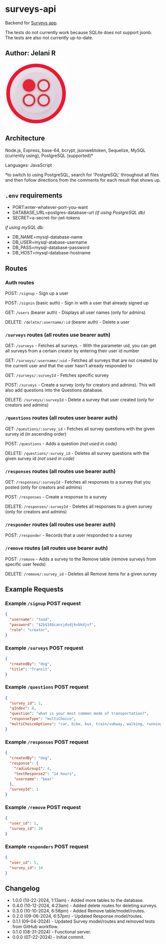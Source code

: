 # surveys-api

Backend for [Surveys app](https://github.com/Jchips/surveys).

The tests do not currently work because SQLite does not support jsonb. The tests are also not currently up-to-date.

## Author: Jelani R

<img src='./src/assets/icon.png' alt='Surveys app icon' width='200'/>

## Architecture

Node.js, Express, base-64, bcrypt, jsonwebtoken, Sequelize, MySQL (currently using), PostgreSQL (supported)*

Languages: JavaScript

*to switch to using PostgreSQL, search for 'PostgreSQL' throughout all files and then follow directions from the comments for each result that shows up.

## `.env` requirements

- PORT:enter-whatever-port-you-want
- DATABASE_URL=postgres-database-url *(if using PostgreSQL db)*
- SECRET=a-secret-for-jwt-tokens

*if using mySQL db:*
- DB_NAME=mysql-database-name
- DB_USER=mysql-atabase-username
- DB_PASS=mysql-database-password
- DB_HOST=mysql-database-hostname

## Routes

### Auth routes

POST: `/signup` - Sign up a user

POST: `/signin` (basic auth) - Sign in with a user that already signed up

GET: `/users` (bearer auth) - Displays all user names (only for admins)

DELETE: `/delete/:username/:id` (bearer auth) - Delete a user

### `/surveys` routes (all routes use bearer auth)

GET: `/surveys` - Fetches all surveys. - With the parameter uid, you can get all surveys from a certain creator by entering their user id number

GET:  `/surveys/:username/:uid` - Fetches all surveys that are not created by the current user and that the user hasn't already responded to

GET: `/surveys/:surveyId` - Fetches specific survey

POST: `/surveys` - Create a survey (only for creators and admins). This will also add questions into the Questions database.

DELETE: `/surveys/:surveyId` - Delete a survey that user created (only for creators and admins)

### `/questions` routes (all routes user bearer auth)

GET: `/questions/:survey_id` - Fetches all survey questions with the given survey id (in ascending order)

POST: `/questions` - Adds a question *(not used in code)*

DELETE: `/questions/:survey_id` - Deletes all survey questions with the given survey id *(not used in code)*

### `/responses` routes (all routes use bearer auth)

GET: `/responses/:surveyId` - Fetches all responses to a survey that you posted (only for creators and admins)

POST: `/responses` - Create a response to a survey

DELETE: `/responses/:surveyId` - Deletes all responses to a given survey (only for creators and admins)

### `/responder` routes (all routes use bearer auth)

POST: `/responder` - Records that a user responded to a survey

### `/remove` routes (all routes use bearer auth)

POST: `/remove` - Adds a survey to the Remove table (remove surveys from specific user feeds)

DELETE: `/remove/:survey_id` - Deletes all Remove items for a given survey

## Example Requests

### Example `/signup` POST request

```JSON
{
  "username": "toad",
  "password": "$2b$10$cansjdvdjkvbkdjvf",
  "role": "creator",
}
```

### Example `/surveys` POST request

```JSON
{
  "createdBy": "dog",
  "title": "Transit",
}
```

### Example `/questions` POST request

```JSON
{
  "survey_id": 1,
  "qIndex": 0,
  "question": "what is your most common mode of transportation?",
  "responseType": "multiChoice",
  "multiChoiceOptions": "car, bike, bus, train/subway, walking, running, flying, swimming, crawling, hopping"
}
```

### Example `/responses` POST request

```JSON
{
  "createdBy": "dog",
  "response": {
    "radioGroup1": 4,
    "textResponse2": "14 hours",
    "username": "bear"
  },
  "surveyId": 1
}
```

### Example `/remove` POST request

```JSON
{
  "user_id": 1,
  "survey_id": 20
}

```

### Example `responders` POST request

```JSON
{
  "user_id": 5,
  "survey_id": 14
}
```

## Changelog

- 1.0.0 (10-22-2024, 1:13am) - Added more tables to the database.
- 0.4.0 (10-12-2024, 4:23am) - Added delete routes for deleting surveys.
- 0.3.0 (10-10-2024, 6:58pm) - Added Remove table/model/routes.
- 0.2.0 (09-06-2024, 6:57pm) - Updated Response model/routes.
- 0.1.1 (09-04-2024) - Updated Survey model/routes and removed tests from GitHub workflow.
- 0.1.0 (08-31-2024) - Functional server.
- 0.0.0 (07-22-2024) - Initial commit.
